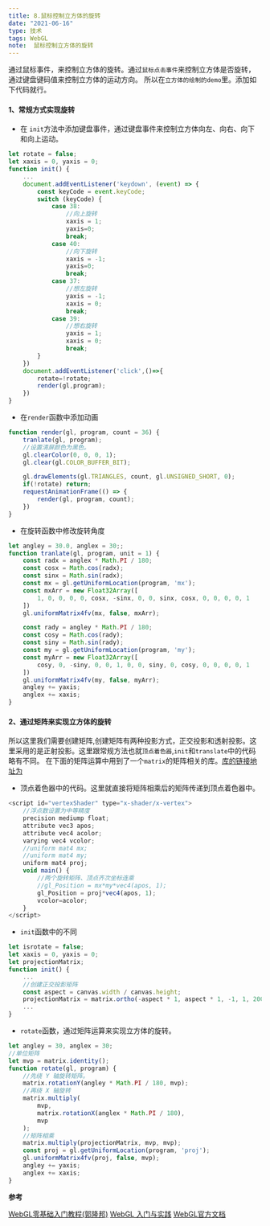 ```yaml
---
title: 8.鼠标控制立方体的旋转
date: "2021-06-16"
type: 技术
tags: WebGL
note:  鼠标控制立方体的旋转
---
```


通过鼠标事件，来控制立方体的旋转。通过`鼠标点击事件`来控制立方体是否旋转，通过键盘键码值来控制立方体的运动方向。
所以在`立方体的绘制的demo`里。添加如下代码就行。
#### 1、常规方式实现旋转
+ 在 `init`方法中添加键盘事件，通过键盘事件来控制立方体向左、向右、向下和向上运动。
```js
let rotate = false;
let xaxis = 0, yaxis = 0;
function init() {
    ...
    document.addEventListener('keydown', (event) => {
        const keyCode = event.keyCode;
        switch (keyCode) {
            case 38:
                //向上旋转
                xaxis = 1;
                yaxis=0;
                break;
            case 40:
                //向下旋转
                xaxis = -1;
                yaxis=0;
                break;
            case 37:
                //想左旋转
                yaxis = -1;
                xaxis = 0;
                break;
            case 39:
                //想右旋转
                yaxis = 1;
                xaxis = 0;
                break;
        }
    })
    document.addEventListener('click',()=>{
        rotate=!rotate;
        render(gl,program);
    })
}
```

+ 在`render`函数中添加动画
```js
function render(gl, program, count = 36) {
    tranlate(gl, program);
    //设置清屏颜色为黑色。
    gl.clearColor(0, 0, 0, 1);
    gl.clear(gl.COLOR_BUFFER_BIT);

    gl.drawElements(gl.TRIANGLES, count, gl.UNSIGNED_SHORT, 0);
    if(!rotate) return;
    requestAnimationFrame(() => {
        render(gl, program, count);
    })
}
```
+ 在旋转函数中修改旋转角度
```js
let angley = 30.0, anglex = 30;;
function tranlate(gl, program, unit = 1) {
    const radx = anglex * Math.PI / 180;
    const cosx = Math.cos(radx);
    const sinx = Math.sin(radx);
    const mx = gl.getUniformLocation(program, 'mx');
    const mxArr = new Float32Array([
        1, 0, 0, 0, 0, cosx, -sinx, 0, 0, sinx, cosx, 0, 0, 0, 0, 1
    ])
    gl.uniformMatrix4fv(mx, false, mxArr);

    const rady = angley * Math.PI / 180;
    const cosy = Math.cos(rady);
    const siny = Math.sin(rady);
    const my = gl.getUniformLocation(program, 'my');
    const myArr = new Float32Array([
        cosy, 0, -siny, 0, 0, 1, 0, 0, siny, 0, cosy, 0, 0, 0, 0, 1
    ])
    gl.uniformMatrix4fv(my, false, myArr);
    angley += yaxis;
    anglex += xaxis;
}
```
#### 2、通过矩阵来实现立方体的旋转
所以这里我们需要创建矩阵,创建矩阵有两种投影方式，正交投影和透射投影。这里采用的是正射投影。这里跟常规方法也就`顶点着色器`,`init`和`translate`中的代码略有不同。
在下面的矩阵运算中用到了一个`matrix`的矩阵相关的库。[库的链接地址为](https://github.com/tangjie-93/WebGL/blob/main/utils/WebGL-matrix.js)
+ 顶点着色器中的代码。这里就直接将矩阵相乘后的矩阵传递到顶点着色器中。
```js
<script id="vertexShader" type="x-shader/x-vertex">
    //浮点数设置为中等精度
    precision mediump float;
    attribute vec3 apos;
    attribute vec4 acolor;
    varying vec4 vcolor;
    //uniform mat4 mx;
    //uniform mat4 my;
    uniform mat4 proj;
    void main() {
        //两个旋转矩阵、顶点齐次坐标连乘
        //gl_Position = mx*my*vec4(apos, 1);
        gl_Position = proj*vec4(apos, 1);
        vcolor=acolor;
    }
</script>
```
+ `init`函数中的不同
```js
let isrotate = false;
let xaxis = 0, yaxis = 0;
let projectionMatrix;
function init() {
    ...
    //创建正交投影矩阵
    const aspect = canvas.width / canvas.height;
    projectionMatrix = matrix.ortho(-aspect * 1, aspect * 1, -1, 1, 200, -200);
    ...
}
```
+ `rotate`函数，通过矩阵运算来实现立方体的旋转。
```js
let angley = 30, anglex = 30;
//单位矩阵
let mvp = matrix.identity();
function rotate(gl, program) {
    //先绕 Y 轴旋转矩阵。
    matrix.rotationY(angley * Math.PI / 180, mvp);
    //再绕 X 轴旋转
    matrix.multiply(
        mvp,
        matrix.rotationX(anglex * Math.PI / 180),
        mvp
    );
    //矩阵相乘
    matrix.multiply(projectionMatrix, mvp, mvp);
    const proj = gl.getUniformLocation(program, 'proj');
    gl.uniformMatrix4fv(proj, false, mvp);
    angley += yaxis;
    anglex += xaxis;
}
```

**参考**

[WebGL零基础入门教程(郭隆邦)](http://www.yanhuangxueyuan.com/WebGL/)
[WebGL 入门与实践](https://juejin.cn/book/6844733755580481543/section/6844733755916025869)
[WebGL官方文档](https://developer.mozilla.org/zh-CN/docs/Web/API/WebGLRenderingContext/vertexAttribPointer)

